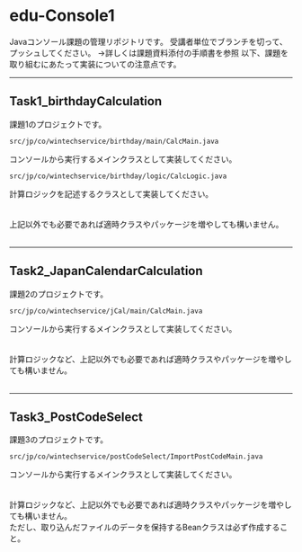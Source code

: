 # edu-Console1

Javaコンソール課題の管理リポジトリです。
受講者単位でブランチを切って、プッシュしてください。
→詳しくは課題資料添付の手順書を参照
以下、課題を取り組むにあたって実装についての注意点です。

***

## Task1_birthdayCalculation

課題1のプロジェクトです。

`src/jp/co/wintechservice/birthday/main/CalcMain.java`

コンソールから実行するメインクラスとして実装してください。

`src/jp/co/wintechservice/birthday/logic/CalcLogic.java`

計算ロジックを記述するクラスとして実装してください。
<br>
<br>
<br>
上記以外でも必要であれば適時クラスやパッケージを増やしても構いません。
<br>
<br>
***

## Task2_JapanCalendarCalculation

課題2のプロジェクトです。

`src/jp/co/wintechservice/jCal/main/CalcMain.java`

コンソールから実行するメインクラスとして実装してください。
<br>
<br>
<br>
計算ロジックなど、上記以外でも必要であれば適時クラスやパッケージを増やしても構いません。
<br>
<br>
***

## Task3_PostCodeSelect

課題3のプロジェクトです。

`src/jp/co/wintechservice/postCodeSelect/ImportPostCodeMain.java`

コンソールから実行するメインクラスとして実装してください。
<br>
<br>
<br>
計算ロジックなど、上記以外でも必要であれば適時クラスやパッケージを増やしても構いません。  
ただし、取り込んだファイルのデータを保持するBeanクラスは必ず作成すること。